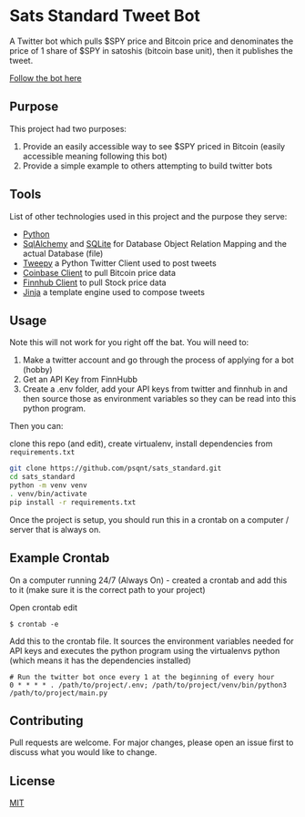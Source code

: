 # Sats Standard Tweet Bot

A Twitter bot which pulls $SPY price and Bitcoin price and denominates the price of 1 share of $SPY in satoshis (bitcoin base unit), then it publishes the tweet.

[Follow the bot here](https://twitter.com/SatsStandard)

## Purpose

This project had two purposes:
1. Provide an easily accessible way to see $SPY priced in Bitcoin (easily accessible meaning following this bot)
2. Provide a simple example to others attempting to build twitter bots

## Tools

List of other technologies used in this project and the purpose they serve:

* [Python](https://github.com/python/cpython)
* [SqlAlchemy](https://github.com/sqlalchemy/sqlalchemy) and [SQLite](https://github.com/mackyle/sqlite) for Database Object Relation Mapping and the actual Database (file)
* [Tweepy](https://github.com/tweepy/tweepy) a Python Twitter Client used to post tweets
* [Coinbase Client](https://github.com/danpaquin/coinbasepro-python) to pull Bitcoin price data
* [Finnhub Client](https://github.com/Finnhub-Stock-API/finnhub-python) to pull Stock price data
* [Jinja](https://github.com/pallets/jinja) a template engine used to compose tweets


## Usage

Note this will not work for you right off the bat. You will need to:
1. Make a twitter account and go through the process of applying for a bot (hobby)
2. Get an API Key from FinnHubb
3. Create a .env folder, add your API keys from twitter and finnhub in and then source those as environment variables so they can be read into this python program.

Then you can:

clone this repo (and edit), create virtualenv, install dependencies from `requirements.txt`

```bash
git clone https://github.com/psqnt/sats_standard.git
cd sats_standard
python -m venv venv
. venv/bin/activate
pip install -r requirements.txt
```

Once the project is setup, you should run this in a crontab on a computer / server that is always on.

## Example Crontab

On a computer running 24/7 (Always On) - created a crontab and add this to it (make sure it is the correct path to your project)

Open crontab edit
```
$ crontab -e
```

Add this to the crontab file. It sources the environment variables needed for API keys and executes the python program using the virtualenvs python (which means it has the dependencies installed)
```
# Run the twitter bot once every 1 at the beginning of every hour
0 * * * * . /path/to/project/.env; /path/to/project/venv/bin/python3 /path/to/project/main.py
```

## Contributing

Pull requests are welcome. For major changes, please open an issue first to discuss what you would like to change.

## License
[MIT](https://github.com/psqnt/sats_standard/blob/master/LICENSE)
